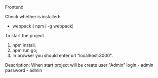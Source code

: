 Frontend


Check whether  is installed:
 - webpack ( npm i -g webpack)
 
To start the project

1) npm install;
2) npm run go;
3) In browser you should enter url "localhost:3000".

Description:
    When start project will be create user "Admin"
        login - admin
        password - admin
    
    

